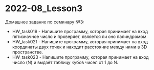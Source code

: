 # 2022-08_Lesson3

Домашнее задание по семинару №3:
* HW_task019 - Напишите программу, которая принимает на вход пятизначное число и проверяет, является ли оно палиндромом.
* HW_task021 - Напишите программу, которая принимает на вход координаты двух точек и находит расстояние между ними в 3D пространстве.
* HW_task023 - Напишите программу, которая принимает на вход число (N) и выдаёт таблицу кубов чисел от 1 до N.
